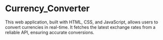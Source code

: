 # Currency_Converter
This web application, built with HTML, CSS, and JavaScript, allows users to convert currencies in real-time. It fetches the latest exchange rates from a reliable API, ensuring accurate conversions.
